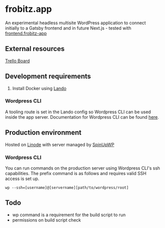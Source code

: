 # frobitz.app

An experimental headless multisite WordPress application to connect initially to a Gatsby frontend and in future Next.js - tested with [frontend.frobitz-app](https://github.com/hellorich/frontend.frobitz-app)

## External resources

[Trello Board](https://trello.com/b/XOKuPrBX/frobitzapp)

## Development requirements

1. Install Docker using [Lando](https://lando.dev/download)

### Wordpress CLI

A tooling route is set in the Lando config so Wordpress CLI can be used inside the app server. Documentation for Wordpress CLI can be found [here](https://make.wordpress.org/cli/handbook/).

## Production environment

Hosted on [Linode](https://www.linode.com) with server managed by [SpinUpWP](https://spinupwp.app)

### Wordpress CLI

You can run commands on the production server using Wordpress CLI's ssh capabilities. The prefix command is as follows and requires valid SSH access is set up.

```
wp --ssh=[username]@[servername][path/to/wordpress/root]
```

## Todo

- wp command is a requirement for the build script to run
- permissions on build script check
